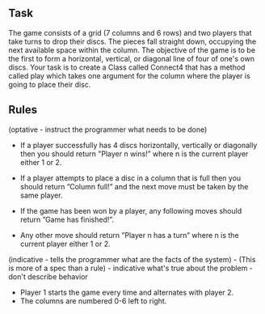 ## Task
The game consists of a grid (7 columns and 6 rows) and two players that take turns to drop their discs. 
The pieces fall straight down, occupying the next available space within the column. 
The objective of the game is to be the first to form a horizontal, vertical, or diagonal line of four of one's own discs. 
Your task is to create a Class called Connect4 that has a method called play which takes one argument for the column where the player is going to place their disc. 

## Rules
(optative - instruct the programmer what needs to be done)
* If a player successfully has 4 discs horizontally, vertically or diagonally then you should return "Player n wins!” where n is the current player either 1 or 2.
* If a player attempts to place a disc in a column that is full then you should return ”Column full!” and the next move must be taken by the same player.
* If the game has been won by a player, any following moves should return ”Game has finished!”. 

* Any other move should return ”Player n has a turn” where n is the current player either 1 or 2.

(indicative - tells the programmer what are the facts of the system) -  (This is more of a spec than a rule) - indicative what's true about the problem - don't describe behavior
* Player 1 starts the game every time and alternates with player 2.
* The columns are numbered 0-6 left to right.